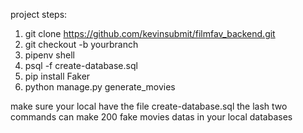

project steps:



1. git clone https://github.com/kevinsubmit/filmfav_backend.git
2. git checkout -b yourbranch
3. pipenv shell
4. psql -f create-database.sql
5. pip install Faker
6. python manage.py generate_movies


make sure your local have the file create-database.sql
the lash two commands can make 200 fake movies datas in your local databases 


